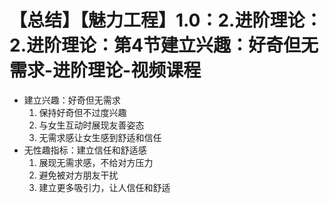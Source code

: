 # 【总结】【魅力工程】1.0：2.进阶理论：2.进阶理论：第4节建立兴趣：好奇但无需求-进阶理论-视频课程

-   建立兴趣：好奇但无需求
    1.  保持好奇但不过度兴趣
    2.  与女生互动时展现友善姿态
    3.  无需求感让女生感到舒适和信任
-   无性趣指标：建立信任和舒适感
    1.  展现无需求感，不给对方压力
    2.  避免被对方朋友干扰
    3.  建立更多吸引力，让人信任和舒适